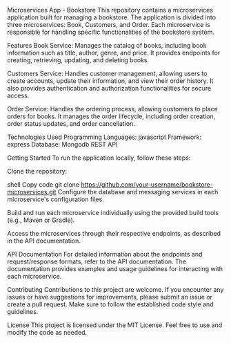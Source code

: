 Microservices App - Bookstore
This repository contains a microservices application built for managing a bookstore. The application is divided into three microservices: Book, Customers, and Order. Each microservice is responsible for handling specific functionalities of the bookstore system.

Features
Book Service: Manages the catalog of books, including book information such as title, author, genre, and price. It provides endpoints for creating, retrieving, updating, and deleting books.

Customers Service: Handles customer management, allowing users to create accounts, update their information, and view their order history. It also provides authentication and authorization functionalities for secure access.

Order Service: Handles the ordering process, allowing customers to place orders for books. It manages the order lifecycle, including order creation, order status updates, and order cancellation.

Technologies Used
Programming Languages: javascript
Framework: express
Database: Mongodb
REST API

Getting Started
To run the application locally, follow these steps:

Clone the repository:

shell
Copy code
git clone https://github.com/your-username/bookstore-microservices.git
Configure the database and messaging services in each microservice's configuration files.

Build and run each microservice individually using the provided build tools (e.g., Maven or Gradle).

Access the microservices through their respective endpoints, as described in the API documentation.

API Documentation
For detailed information about the endpoints and request/response formats, refer to the API documentation. The documentation provides examples and usage guidelines for interacting with each microservice.

Contributing
Contributions to this project are welcome. If you encounter any issues or have suggestions for improvements, please submit an issue or create a pull request. Make sure to follow the established code style and guidelines.

License
This project is licensed under the MIT License. Feel free to use and modify the code as needed.


